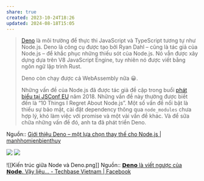 ```yaml
---
share: true
created: 2023-10-24T18:26
updated: 2024-08-18T15:05
---
```

> [Deno](https://deno.land/) là môi trường để thực thi JavaScript và TypeScript tương tự như Node.js. Deno là công cụ được tạo bởi Ryan Dahl – cũng là tác giả của Node.js – để khắc phục những thiếu sót của Node.js. Nó vẫn được xây dựng dựa trên V8 JavaScript Engine, tuy nhiên nó được viết bằng ngôn ngữ lập trình Rust.
> 
> Deno còn chạy được cả WebAssembly nữa 😀.
> 
> Những vấn đề của Node.js đã được tác giả đề cập trong buổi [phát biểu tại JSConf EU](https://youtu.be/M3BM9TB-8yA) năm 2018. Những vấn đề này thường được biết đến là “10 Things I Regret About Node.js”. Một số vấn đề nổi bật là thiếu sự bảo mật, cài đặt dependency thông qua `node_modules` chưa hợp lý, khó làm việc với promise và một vài vấn đề khác. Và để sữa chữa những vấn đề đó, anh ta đã phát triển Deno. 

Nguồn:: [Giới thiệu Deno – một lựa chọn thay thế cho Node.js | manhhomienbienthuy](https://manhhomienbienthuy.github.io/2023/02/02/gioi-thieu-deno-mot-lua-chon-thay-the-cho-nodejs.html)

![](https://youtu.be/E82zJlINvkk) 
![](https://youtu.be/M3BM9TB-8yA?si=Fs_igz0Dxdpd9WrL) 

![[Kiến trúc giữa Node và Deno.png]]
Nguồn:: [𝗗𝗲𝗻𝗼 là viết ngược của 𝗡𝗼𝗱𝗲. Vậy liệu... - Techbase Vietnam | Facebook](https://www.facebook.com/techbasevietnam/posts/pfbid0UBHyykVMpsRnGyiqjeLmv5rhBvmSwJ4zCy7joRCLWqXFEk94nULb6UEePpR2rYpxl)